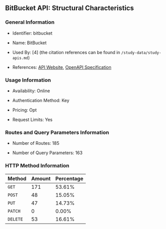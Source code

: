 ## BitBucket API: Structural Characteristics

### General Information

- Identifier: bitbucket

- Name: BitBucket

- Used By: [4] (the citation references can be found in `/study-data/study-apis.md`)

- References: [API Website](https://developer.atlassian.com/cloud/bitbucket/rest), [OpenAPI Specification](https://dac-static.atlassian.com/cloud/bitbucket/swagger.v3.json)

### Usage Information

- Availability: Online

- Authentication Method: Key

- Pricing: Opt

- Request Limits: Yes

### Routes and Query Parameters Information

- Number of Routes: 185

- Number of Query Parameters: 163

### HTTP Method Information

| Method | Amount | Percentage |
|--------|--------|------------|
| `GET` | 171 | 53.61% |
| `POST` | 48 | 15.05% |
| `PUT` | 47 | 14.73% |
| `PATCH` | 0 | 0.00% |
| `DELETE` | 53 | 16.61% |
